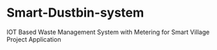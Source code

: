 # Smart-Dustbin-system
IOT Based Waste Management System with Metering for Smart Village Project Application
